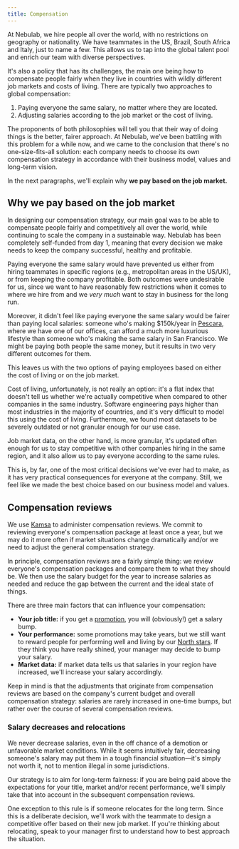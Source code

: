 ```yaml
---
title: Compensation
---
```


At Nebulab, we hire people all over the world, with no restrictions on geography or nationality. We
have teammates in the US, Brazil, South Africa and Italy, just to name a few. This allows us to tap
into the global talent pool and enrich our team with diverse perspectives.

It's also a policy that has its challenges, the main one being how to compensate people fairly when
they live in countries with wildly different job markets and costs of living. There are typically
two approaches to global compensation:

1. Paying everyone the same salary, no matter where they are located.
2. Adjusting salaries according to the job market or the cost of living.

The proponents of both philosophies will tell you that their way of doing things is the better,
fairer approach. At Nebulab, we've been battling with this problem for a while now, and we came to
the conclusion that there's no one-size-fits-all solution: each company needs to choose its own
compensation strategy in accordance with their business model, values and long-term vision.

In the next paragraphs, we'll explain why **we pay based on the job market.**

## Why we pay based on the job market

In designing our compensation strategy, our main goal was to be able to compensate people fairly and
competitively all over the world, while continuing to scale the company in a sustainable way.
Nebulab has been completely self-funded from day 1, meaning that every decision we make needs to
keep the company successful, healthy and profitable.

Paying everyone the same salary would have prevented us either from hiring teammates in specific
regions (e.g., metropolitan areas in the US/UK), or from keeping the company profitable. Both
outcomes were undesirable for us, since we want to have reasonably few restrictions when it comes
to where we hire from and we _very much_ want to stay in business for the long run.

Moreover, it didn't feel like paying everyone the same salary would be fairer than paying local
salaries: someone who's making $150k/year in [Pescara](https://en.wikipedia.org/wiki/Pescara), where
we have one of our offices, can afford a much more luxurious lifestyle than someone who's making the
same salary in San Francisco. We might be paying both people the same money, but it results in two
very different outcomes for them.

This leaves us with the two options of paying employees based on either the cost of living or on the
job market.

Cost of living, unfortunately, is not really an option: it's a flat index that doesn't tell us
whether we're actually competitive when compared to other companies in the same industry. Software
engineering pays higher than most industries in the majority of countries, and it's very difficult
to model this using the cost of living. Furthermore, we found most datasets to be severely outdated
or not granular enough for our use case.

Job market data, on the other hand, is more granular, it's updated often enough for us to stay
competitive with other companies hiring in the same region, and it also allow us to pay everyone
according to the same rules.

This is, by far, one of the most critical decisions we've ever had to make, as it has very practical
consequences for everyone at the company. Still, we feel like we made the best choice based on our
business model and values.

## Compensation reviews

We use [Kamsa](https://www.kamsa.co/) to administer compensation reviews. We commit to reviewing
everyone's compensation package at least once a year, but we may do it more often if market
situations change dramatically and/or we need to adjust the general compensation strategy.

In principle, compensation reviews are a fairly simple thing: we review everyone's compensation
packages and compare them to what they should be. We then use the salary budget for the year to
increase salaries as needed and reduce the gap between the current and the ideal state of things.

There are three main factors that can influence your compensation:

- **Your job title:** if you get a [promotion](/personal-growth/competency-matrix), you will
  (obviously!) get a salary bump.
- **Your performance:** some promotions may take years, but we still want to reward people for
  performing well and living by our [North stars](/about-us/north-stars). If they think you have
  really shined, your manager may decide to bump your salary. 
- **Market data:** if market data tells us that salaries in your region have increased, we'll
  increase your salary accordingly.

Keep in mind is that the adjustments that originate from compensation reviews are based on the
company's current budget and overall compensation strategy: salaries are rarely increased in
one-time bumps, but rather over the course of several compensation reviews.

### Salary decreases and relocations

We never decrease salaries, even in the off chance of a demotion or unfavorable market conditions.
While it seems intuitively fair, decreasing someone's salary may put them in a tough financial
situation—it's simply not worth it, not to mention illegal in some jurisdictions.

Our strategy is to aim for long-term fairness: if you are being paid above the expectations for your
title, market and/or recent performance, we'll simply take that into account in the subsequent
compensation reviews.

One exception to this rule is if someone relocates for the long term. Since this is a deliberate
decision, we'll work with the teammate to design a competitive offer based on their new job market.
If you're thinking about relocating, speak to your manager first to understand how to best approach
the situation.
